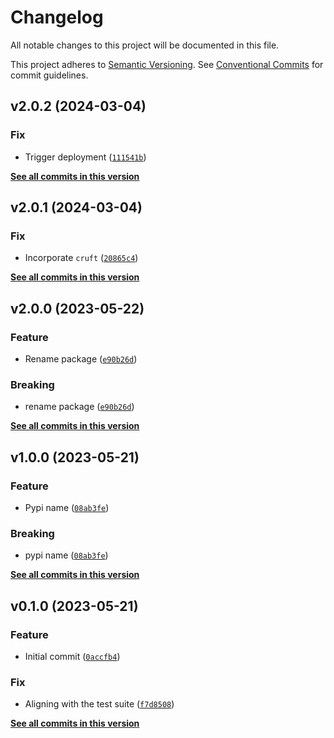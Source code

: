 # Changelog

All notable changes to this project will be documented in this file.

This project adheres to [Semantic Versioning](https://semver.org/spec/v2.0.0.html). See [Conventional Commits](https://www.conventionalcommits.org/en/v1.0.0/) for commit guidelines.

<!--next-version-placeholder-->

## v2.0.2 (2024-03-04)

### Fix

* Trigger deployment ([`111541b`](https://github.com/billsioros/querpyable/commit/111541b21647ce2e0675c16dbd7f3258ab765227))

**[See all commits in this version](https://github.com/billsioros/querpyable/compare/v2.0.1...v2.0.2)**

## v2.0.1 (2024-03-04)

### Fix

* Incorporate `cruft` ([`20865c4`](https://github.com/billsioros/querpyable/commit/20865c4348496c8f3f0f52c155ea288b86fa935b))

**[See all commits in this version](https://github.com/billsioros/querpyable/compare/v2.0.0...v2.0.1)**

## v2.0.0 (2023-05-22)
### Feature
* Rename package ([`e90b26d`](https://github.com/billsioros/querpyable/commit/e90b26deb99414b65913dbac2ec48ab15d8d86ab))

### Breaking
* rename package ([`e90b26d`](https://github.com/billsioros/querpyable/commit/e90b26deb99414b65913dbac2ec48ab15d8d86ab))

**[See all commits in this version](https://github.com/billsioros/querpyable/compare/v1.0.0...v2.0.0)**

## v1.0.0 (2023-05-21)
### Feature
* Pypi name ([`08ab3fe`](https://github.com/billsioros/Querpyable/commit/08ab3feeef8a927552d597253571aa27e45ad29c))

### Breaking
* pypi name ([`08ab3fe`](https://github.com/billsioros/Querpyable/commit/08ab3feeef8a927552d597253571aa27e45ad29c))

**[See all commits in this version](https://github.com/billsioros/Querpyable/compare/v0.1.0...v1.0.0)**

## v0.1.0 (2023-05-21)
### Feature
* Initial commit ([`0accfb4`](https://github.com/billsioros/querpyable/commit/0accfb461139970dffedcd4c5105d4008173f50e))

### Fix
* Aligning with the test suite ([`f7d8508`](https://github.com/billsioros/querpyable/commit/f7d8508218ccd7057042a87c424029d8c98382d6))

**[See all commits in this version](https://github.com/billsioros/querpyable/compare/v0.0.0...v0.1.0)**
